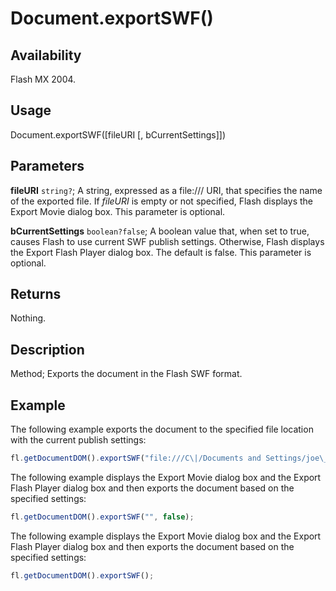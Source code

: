 # Document.exportSWF()

## Availability

Flash MX 2004.

## Usage

Document.exportSWF([fileURI [, bCurrentSettings]])

## Parameters

**fileURI** `string?`; A string, expressed as a file:/// URI, that specifies the name of the exported file. If *fileURI* is empty or not specified, Flash displays the Export Movie dialog box. This parameter is optional.

**bCurrentSettings** `boolean?false`; A boolean value that, when set to true, causes Flash to use current SWF publish settings. Otherwise, Flash displays the Export Flash Player dialog box. The default is false. This parameter is optional.

## Returns

Nothing.

## Description

Method; Exports the document in the Flash SWF format.

## Example

The following example exports the document to the specified file location with the current publish settings:

```javascript
fl.getDocumentDOM().exportSWF("file:///C\|/Documents and Settings/joe\_user/Desktop/qwerty.swf", true);
```

The following example displays the Export Movie dialog box and the Export Flash Player dialog box and then exports the document based on the specified settings:

```javascript
fl.getDocumentDOM().exportSWF("", false);
```

The following example displays the Export Movie dialog box and the Export Flash Player dialog box and then exports the document based on the specified settings:

```javascript
fl.getDocumentDOM().exportSWF();
```
